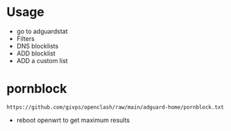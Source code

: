 # Usage
- go to adguardstat
- Filters
- DNS blocklists
- ADD blocklist
- ADD a custom list
# pornblock
```
https://github.com/givps/openclash/raw/main/adguard-home/pornblock.txt
```
- reboot openwrt to get maximum results
